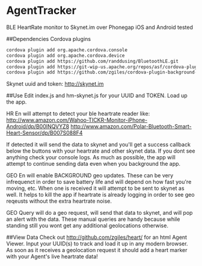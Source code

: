 AgentTracker
============

BLE HeartRate monitor to Skynet.im over Phonegap iOS and Android tested

##Dependencies
Cordova plugins
```bash
cordova plugin add org.apache.cordova.console
cordova plugin add org.apache.cordova.device
cordova plugin add https://github.com/randdusing/BluetoothLE.git
cordova plugin add https://git-wip-us.apache.org/repos/asf/cordova-plugin-geolocation.git
cordova plugin add https://github.com/zgiles/cordova-plugin-background-geolocation.git
```
Skynet uuid and token:
http://skynet.im

##Use
Edit index.js and hm-skynet.js for your UUID and TOKEN. Load up the app.

HR En will attempt to detect your ble heartrate reader like:
http://www.amazon.com/Wahoo-TICKR-Monitor-iPhone-Android/dp/B00INQVYZ8
http://www.amazon.com/Polar-Bluetooth-Smart-Heart-Sensor/dp/B007S088F4

If detected it will send the data to skynet and you'll get a success callback below the buttons with your heartrate and other skynet data. If you dont see anything check your console logs. As much as possible, the app will attempt to continue sending data even when you background the app.

GEO En will enable BACKGROUND geo updates. These can be very infrequenct in order to save battery life and will depend on how fast you're moving, etc. When one is received it will attempt to be sent to skynet as well. It helps to kill the app if heartrate is already logging in order to see geo reqeusts without the extra heartrate noise.

GEO Query will do a geo request, will send that data to skynet, and will pop an alert with the data. These manual queries are handy because while standing still you wont get any additional geolocations otherwise.

##View Data
Check out http://github.com/zgiles/heart/ for an html Agent Viewer. Input your UUID(s) to track and load it up in any modern browser. As soon as it receives a geolocation request it should add a heart marker with your Agent's live heartrate data!
